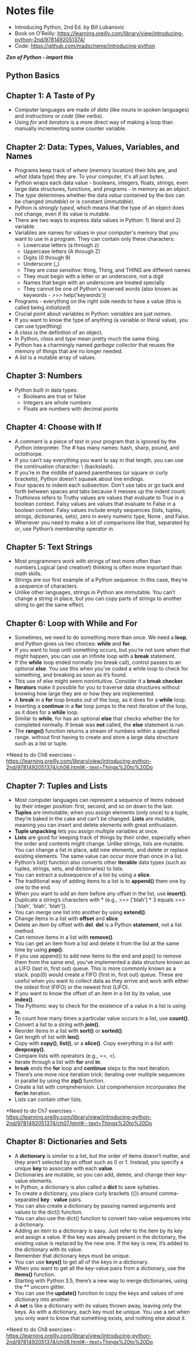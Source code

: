 # Notes file

- Introducing Python, 2nd Ed. by Bill Lubanovic
- Book on O'Reilly: https://learning.oreilly.com/library/view/introducing-python-2nd/9781492051374/
- Code: https://github.com/madscheme/introducing-python

***Zen of Python - import this***

## Python Basics

## Chapter 1: A Taste of Py

- Computer languages are made of *data* (like nouns in spoken languages) and *instructions* or *code* (like verbs).
- Using *for* and *iterators* is a more direct way of making a loop than manually incrementing some counter variable.

## Chapter 2: Data: Types, Values, Variables, and Names

- Programs keep track of *where* (memory location) their bits are, and *what* (data type) they are. To your computer, it's all just bytes.
- Python wraps each data value - booleans, integers, floats, strings, even large data structures, functions, and programs - in memory as an *object*.
- The *type* determines whether the data *value* contained by the box can be changed (*mutable*) or is constant (*immutable*).
- Python is *strongly typed*, which means that the type of an object does not change, even if its value is mutable.
- There are two ways to express data values in Python: 1) literal and 2) variable.
- Variables are names for values in your computer's memory that you want to use in a program. They can contain only these characters:
    - Lowercase letters (a through z)
    - Uppercase letters (A through Z)
    - Digits (0 through 9)
    - Underscore (_)
    - They are *case sensitive*: thing, Thing, and THING are different names
    - They must begin with a letter or an underscore, not a digit
    - Names that begin with an underscore are treated specially
    - They cannot be one of Python's reserved words (also known as keywords - >>> help('keywords'))
- Programs - everything on the right side needs to have a value (this is called being *initialized*)
- Crucial point about variables in Python: *variables* are just *names*.
- If you want to know the type of anything (a variable or literal value), you can use type(thing)
- A *class* is the definition of an object.
- In Python, *class* and *type* mean pretty much the same thing.
- Python has a charmingly named *garbage collector* that reuses the memory of things that are no longer needed.
- A *list* is a mutable array of values.

## Chapter 3: Numbers

- Python built in data types: 
    - Booleans are true or false
    - Integers are whole numbers
    - Floats are numbers with decimal points

## Chapter 4: Choose with If

- A comment is a piece of text in your program that is ignored by the Python interpreter. The *#* has many names: hash, sharp, pound, and octothorpe.
- If you can’t say everything you want to say in that length, you can use the continuation character: \ (backslash).
- If you’re in the middle of paired parentheses (or square or curly brackets), Python doesn’t squawk about line endings.
- Four spaces to indent each subsection. Don't use tabs or go back and forth between spaces and tabs because it messes up the indent count.
- *Truthiness* refers to Truthy values are values that evaluate to True in a boolean context. Falsy values are values that evaluate to False in a boolean context. Falsy values include empty sequences (lists, tuples, strings, dictionaries, sets), zero in every numeric type, None , and False.
- Whenever you need to make a lot of comparisons like that, separated by *or*, use Python’s membership operator *in*.

## Chapter 5: Text Strings

- Most programmers work with strings of text more often than numbers.Logical (and creative!) thinking is often more important than math skills.
- Strings are our first example of a Python sequence. In this case, they’re a sequence of characters.
- Unlike other languages, strings in Python are immutable. You can’t change a string in place, but you can copy parts of strings to another string to get the same effect.

## Chapter 6: Loop with While and For

- Sometimes, we need to do something more than once. We need a **loop**, and Python gives us two choices: **while** and **for**.
- If you want to loop until something occurs, but you’re not sure when that might happen, you can use an infinite loop with a **break** statement.
- If the **while** loop ended normally (no break call), control passes to an optional **else**. You use this when you’ve coded a while loop to check for something, and breaking as soon as it’s found.
- This use of else might seem nonintuitive. Consider it a **break checker**.
- **Iterators** make it possible for you to traverse data structures without knowing how large they are or how they are implemented.
- A **break** in a **for** loop breaks out of the loop, as it does for a **while** loop.
- Inserting a **continue** in a **for** loop jumps to the next iteration of the loop, as it does for a **while** loop.
- Similar to **while**, for has an optional **else** that checks whether the for completed normally. If break was **not** called, the **else** statement is run.
- The **range()** function returns a stream of numbers within a specified range. without first having to create and store a large data structure such as a list or tuple.

*Need to do Ch6 exercises - https://learning.oreilly.com/library/view/introducing-python-2nd/9781492051374/ch06.html#:-:text=Things%20to%20Do

## Chapter 7: Tuples and Lists

- Most computer languages can represent a sequence of items indexed by their integer position: first, second, and so on down to the last.
- **Tuples** are immutable; when you assign elements (only once) to a tuple, they’re baked in the cake and can’t be changed. **Lists** are mutable, meaning you can insert and delete elements with great enthusiasm.
- **Tuple unpacking** lets you assign multiple variables at once.
- **Lists** are good for keeping track of things by their order, especially when the order and contents might change. Unlike strings, lists are mutable. You can change a list in place, add new elements, and delete or replace existing elements. The same value can occur more than once in a list.
- Python’s list() function also converts other **iterable** data types (such as tuples, strings, sets, and dictionaries) to lists.
-  You can extract a subsequence of a list by using a **slice**.
- The traditional way of adding items to a list is to **append()** them one by one to the end.
- When you want to add an item before any offset in the list, use **insert()**.
- Duplicate a string’s characters with * (e.g., >>> ['blah'] * 3 equals >>> ['blah', 'blah', 'blah']).
- You can merge one list into another by using **extend()**.
- Change items in a list with **offset** and **slice**.
- Delete an item by offset with **del**. **del** is a Python **statement**, not a list method.
- Can remove items in a list with **remove()**.
- You can get an item from a list and delete it from the list at the same time by using **pop()**.
- If you use append() to add new items to the end and pop() to remove them from the same end, you’ve implemented a data structure known as a LIFO (last in, first out) queue. This is more commonly known as a stack. pop(0) would create a FIFO (first in, first out) queue. These are useful when you want to collect data as they arrive and work with either the oldest first (FIFO) or the newest first (LIFO).
- If you want to know the offset of an item in a list by its value, use **index()**.
- The Pythonic way to check for the existence of a value in a list is using **in**.
- To count how many times a particular value occurs in a list, use **count()**.
- Convert a list to a string with **join()**.
- Reorder items in a list with **sort()** or **sorted()**.
- Get length of list with **len()**.
- Copy with **copy()**, **list()**, or a **slice()**. Copy everything in a list with **deepcopy()**.
- Compare lists with operators (e.g., ==, <).
- Iterate through a list with **for** and **in**.
- **break** ends the **for** loop and **continue** steps to the next iteration.
- There’s one more nice iteration trick: iterating over multiple sequences in parallel by using the **zip()** function.
- Create a list with comprehension. List comprehension incorporates the **for**/**in** iteration.
- Lists can contain other lists.

*Need to do Ch7 exercises - https://learning.oreilly.com/library/view/introducing-python-2nd/9781492051374/ch07.html#:-:text=Things%20to%20Do

## Chapter 8: Dictionaries and Sets

- A **dictionary** is similar to a list, but the order of items doesn’t matter, and they aren’t selected by an offset such as 0 or 1. Instead, you specify a unique **key** to associate with each **value**.
- Dictionaries are mutable, so you can add, delete, and change their key-value elements.
- In Python, a dictionary is also called a **dict** to save syllables. 
- To create a dictionary, you place curly brackets ({}) around comma-separated **key** : **value** pairs. 
- You can also create a dictionary by passing named arguments and values to the dict() function.
- You can also use the dict() function to convert two-value sequences into a dictionary.
- Adding an item to a dictionary is easy. Just refer to the item by its key and assign a value. If the key was already present in the dictionary, the existing value is replaced by the new one. If the key is new, it’s added to the dictionary with its value.
- Remember that dictionary keys must be unique.
- You can use **keys()** to get all of the keys in a dictionary.
- When you want to get all the key-value pairs from a dictionary, use the **items()** function.
- Starting with Python 3.5, there’s a new way to merge dictionaries, using the ** unicorn glitter.
- You can use the **update()** function to copy the keys and values of one dictionary into another.
- A **set** is like a dictionary with its values thrown away, leaving only the keys. As with a dictionary, each key must be unique. You use a set when you only want to know that something exists, and nothing else about it.

*Need to do Ch8 exercises - https://learning.oreilly.com/library/view/introducing-python-2nd/9781492051374/ch08.html#:-:text=Things%20to%20Do